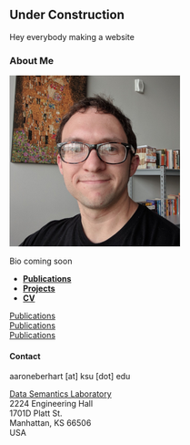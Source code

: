 ## Under Construction

Hey everybody making a website

### About Me

![Pcture of me](me.png)<!-- .element height="35%" width="35%" -->

Bio coming soon

- [**Publications**](papers.md)
- [**Projects**](projects.md)
- [**CV**](cv.md)

<!-- inline-flex container -->
<div class="border d-flex flex-column flex-md-row">
  <div class="p-5 border bg-gray-light"><a href="https://aaroneberhart.github.io/me/papers.html">Publications</a></div>
  <div class="p-5 border bg-gray-light"><a href="https://aaroneberhart.github.io/me/papers.html">Publications</a></div>
  <div class="p-5 border bg-gray-light"><a href="https://aaroneberhart.github.io/me/papers.html">Publications</a></div>
</div>

#### Contact

aaroneberhart \[at\] ksu \[dot\] edu

[Data Semantics Laboratory](https://daselab.cs.ksu.edu/)<br/>
2224 Engineering Hall<br/>
1701D Platt St.<br/>
Manhattan, KS 66506<br/>
USA
